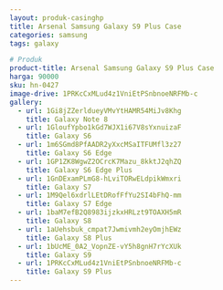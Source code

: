 ```yaml
---
layout: produk-casinghp
title: Arsenal Samsung Galaxy S9 Plus Case
categories: samsung
tags: galaxy

# Produk
product-title: Arsenal Samsung Galaxy S9 Plus Case
harga: 90000
sku: hn-0427
image-drive: 1PRKcCxMLud4z1VniEtPSnbnoeNRFMb-c
gallery:
  - url: 1Gi8jZZerldueyVMvYtHAMR54MiJv8Khg
    title: Galaxy Note 8
  - url: 1GloufYpbo1kGd7WJX1i67V8sYxnuizaF
    title: Galaxy S6
  - url: 1m6SGmd8PfAADR2yXxcMSaITFUMfl3z27
    title: Galaxy S6 Edge
  - url: 1GP1ZK8WgwZ2OCrcK7Mazu_8kktJ2qhZQ
    title: Galaxy S6 Edge Plus
  - url: 1GnDExamPLmG8-hLviTORwELdpikWmxri
    title: Galaxy S7
  - url: 1M9Qel6xdrlLEtDRofFfYu2SI4bFhQ-mm
    title: Galaxy S7 Edge
  - url: 1baM7efB2Q8983ijzkxHRLzt9TOAXH5mR
    title: Galaxy S8
  - url: 1aUehsbuk_cmpat7Jwmivmh2eyOmjhEWz
    title: Galaxy S8 Plus
  - url: 1bUcME_0A2_VopnZE-vY5h8gnH7rYcXUk
    title: Galaxy S9
  - url: 1PRKcCxMLud4z1VniEtPSnbnoeNRFMb-c
    title: Galaxy S9 Plus
---
```

